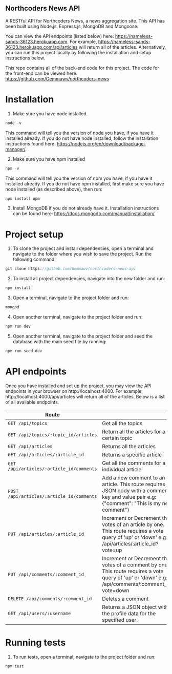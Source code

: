 ## Northcoders News API
A RESTful API for Northcoders News, a news aggregation site.
This API has been built using Node.js, Express.js, MongoDB and Mongoose.

You can view the API endpoints (listed below) here: https://nameless-sands-36123.herokuapp.com. For example, https://nameless-sands-36123.herokuapp.com/api/articles will return all of the articles.
Alternatively, you can run this project locally by following the installation and setup instructions below.

This repo contains all of the back-end code for this project. The code for the front-end can be viewed here: https://github.com/Gemmawv/northcoders-news


# Installation

1. Make sure you have node installed.
``` javascript 
node -v
```
This command will tell you the version of node you have, if you have it installed already. If you do not have node installed, follow the installation instructions found here: https://nodejs.org/en/download/package-manager/.


2. Make sure you have npm installed
``` javascript 
npm -v
```
This command will tell you the version of npm you have, if you have it installed already. If you do not have npm installed, first make sure you have node installed (as described above), then run:
``` javascript 
npm install npm
```

3. Install MongoDB if you do not already have it. 
Installation instructions can be found here: https://docs.mongodb.com/manual/installation/


# Project setup

1. To clone the project and install dependencies, open a terminal and navigate to the folder where you wish to save the project. Run the following command:
``` javascript 
git clone https://github.com/Gemmawv/northcoders-news-api
```

2. To install all project dependencies, navigate into the new folder and run:
``` javascript 
npm install
```

3. Open a terminal, navigate to the project folder and run:
``` javascript 
mongod
```

4. Open another terminal, navigate to the project folder and run:
``` javascript 
npm run dev
```

5. Open another terminal, navigate to the project folder and seed the database with the main seed file by running:
``` javascript 
npm run seed:dev
```


# API endpoints
Once you have installed and set up the project, you may view the API endpoints in your browser on http://localhost:4000. For example, http://localhost:4000/api/articles will return all of the articles. Below is a list of all available endpoints.

| Route |   |
| ------|---|
| `GET /api/topics` | Get all the topics |
| `GET /api/topics/:topic_id/articles` | Return all the articles for a certain topic |
| `GET /api/articles` | Returns all the articles |
| `GET /api/articles/:article_id` | Returns a specific article |
| `GET /api/articles/:article_id/comments` | Get all the comments for a individual article |
| `POST /api/articles/:article_id/comments` | Add a new comment to an article. This route requires a JSON body with a comment key and value pair e.g: {"comment": "This is my new comment"} |
| `PUT /api/articles/:article_id` | Increment or Decrement the votes of an article by one. This route requires a vote query of 'up' or 'down' e.g: /api/articles/:article_id?vote=up |
| `PUT /api/comments/:comment_id` | Increment or Decrement the votes of a comment by one. This route requires a vote query of 'up' or 'down' e.g: /api/comments/:comment_id?vote=down |
| `DELETE /api/comments/:comment_id` | Deletes a comment |
| `GET /api/users/:username` | Returns a JSON object with the profile data for the specified user. |


# Running tests
1. To run tests, open a terminal, navigate to the project folder and run:
``` javascript 
npm test
```
